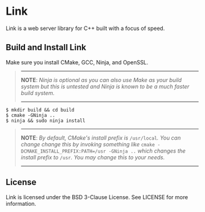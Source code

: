 # Link
Link is a web server library for C++ built with a focus of speed.

## Build and Install Link
Make sure you install CMake, GCC, Ninja, and OpenSSL.

>   ------------------------------------------------------------------------------
>
>   **NOTE**: *Ninja is optional as you can also use Make as your build system but
>   this is untested and Ninja is known to be a much faster build system.*
>
>   ------------------------------------------------------------------------------

```
$ mkdir build && cd build
$ cmake -GNinja ..
$ ninja && sudo ninja install
```
>   ------------------------------------------------------------------------------
>
>   **NOTE**: *By default, CMake's install prefix is* `/usr/local`*. You can change
>   change this by invoking something like* `cmake -DCMAKE_INSTALL_PREFIX:PATH=/usr -GNinja ..`
>   *which changes the install prefix to* `/usr`*. You may change this to your needs.*
>
>   ------------------------------------------------------------------------------

## License
Link is licensed under the BSD 3-Clause License. See LICENSE for more information.
